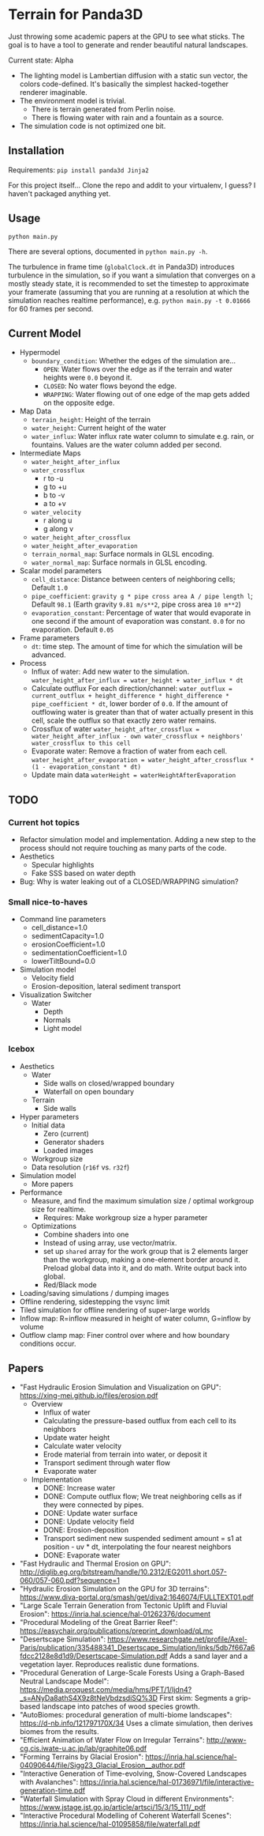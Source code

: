 Terrain for Panda3D
===================

Just throwing some academic papers at the GPU to see what sticks. The
goal is to have a tool to generate and render beautiful natural
landscapes.

Current state: Alpha
* The lighting model is Lambertian diffusion with a static sun vector,
  the colors code-defined. It's basically the simplest hacked-together
  renderer imaginable.
* The environment model is trivial.
  * There is terrain generated from Perlin noise.
  * There is flowing water with rain and a fountain as a source.
* The simulation code is not optimized one bit.


Installation
------------

Requirements: `pip install panda3d Jinja2`

For this project itself... Clone the repo and addit to your virtualenv,
I guess? I haven't packaged anything yet.


Usage
-----

`python main.py`

There are several options, documented in `python main.py -h`.

The turbulence in frame time (`globalClock.dt` in Panda3D) introduces
turbulence in the simulation, so if you want a simulation that converges
on a mostly steady state, it is recommended to set the timestep to
approximate your framerate (assuming that you are running at a
resolution at which the simulation reaches realtime performance), e.g.
`python main.py -t 0.01666` for 60 frames per second.


Current Model
-------------

* Hypermodel
  * `boundary_condition`: Whether the edges of the simulation are...
    * `OPEN`: Water flows over the edge as if the terrain and water
      heights were `0.0` beyond it.
    * `CLOSED`: No water flows beyond the edge.
    * `WRAPPING`: Water flowing out of one edge of the map gets added on
      the opposite edge.
* Map Data
  * `terrain_height`: Height of the terrain
  * `water_height`: Current height of the water
  * `water_influx`: Water influx rate water column to simulate e.g.
    rain, or fountains. Values are the water column added per second.
* Intermediate Maps
  * `water_height_after_influx`
  * `water_crossflux`
    * r to -u
    * g to +u
    * b to -v
    * a to +v
  * `water_velocity`
    * r along u
    * g along v
  * `water_height_after_crossflux`
  * `water_height_after_evaporation`
  * `terrain_normal_map`: Surface normals in GLSL encoding.
  * `water_normal_map`: Surface normals in GLSL encoding.
* Scalar model parameters
  * `cell_distance`: Distance between centers of neighboring cells;
     Default `1.0`
  * `pipe_coefficient`: `gravity g * pipe cross area A / pipe length l`;
     Default `98.1` (Earth gravity `9.81 m/s**2`, pipe cross area
     `10 m**2`)
  * `evaporation_constant`: Percentage of water that would evaporate in
    one second if the amount of evaporation was constant. `0.0` for no
    evaporation. Default `0.05`
* Frame parameters
  * `dt`: time step. The amount of time for which the simulation will be
    advanced.
* Process
  * Influx of water: Add new water to the simulation.
    `water_height_after_influx = water_height + water_influx * dt`
  * Calculate outflux
    For each direction/channel: `water_outflux = current_outflux + height_difference * hight_difference * pipe_coefficient * dt`, lower border of `0.0`.
    If the amount of outflowing water is greater than that of water
    actually present in this cell, scale the outflux so that exactly
    zero water remains.
  * Crossflux of water
    `water_height_after_crossflux = water_height_after_influx - own water_crossflux + neighbors' water_crossflux to this cell`
  * Evaporate water: Remove a fraction of water from each cell.
    `water_height_after_evaporation = water_height_after_crossflux * (1 - evaporation_constant * dt)`
  * Update main data
    `waterHeight = waterHeightAfterEvaporation`


TODO
----

### Current hot topics

* Refactor simulation model and implementation. Adding a new step to the
  process should not require touching as many parts of the code.
* Aesthetics
  * Specular highlights
  * Fake SSS based on water depth
* Bug: Why is water leaking out of a CLOSED/WRAPPING simulation?


### Small nice-to-haves

* Command line parameters
  * cell_distance=1.0
  * sedimentCapacity=1.0
  * erosionCoefficient=1.0
  * sedimentationCoefficient=1.0
  * lowerTiltBound=0.0
* Simulation model
  * Velocity field
  * Erosion-deposition, lateral sediment transport
* Visualization Switcher
  * Water
    * Depth
    * Normals
    * Light model


### Icebox

* Aesthetics
  * Water
    * Side walls on closed/wrapped boundary
    * Waterfall on open boundary
  * Terrain
    * Side walls
* Hyper parameters
  * Initial data
    * Zero (current)
    * Generator shaders
    * Loaded images
  * Workgroup size
  * Data resolution (`r16f` vs. `r32f`)
* Simulation model
  * More papers
* Performance
  * Measure, and find the maximum simulation size / optimal workgroup
    size for realtime.
    * Requires: Make workgroup size a hyper parameter
  * Optimizations
    * Combine shaders into one
    * Instead of using array, use vector/matrix.
    * set up `shared` array for the work group that is 2 elements larger
      than the workgroup, making a one-element border around it. Preload
      global data into it, and do math. Write output back into global.
    * Red/Black mode
* Loading/saving simulations / dumping images
* Offline rendering, sidestepping the vsync limit
* Tiled simulation for offline rendering of super-large worlds
* Inflow map: R=inflow measured in height of water column, G=inflow by
  volume
* Outflow clamp map: Finer control over where and how boundary
  conditions occur.


Papers
------

* "Fast Hydraulic Erosion Simulation and Visualization on GPU": https://xing-mei.github.io/files/erosion.pdf
  * Overview
    * Influx of water
    * Calculating the pressure-based outflux from each cell to its neighbors
    * Update water height
    * Calculate water velocity
    * Erode material from terrain into water, or deposit it
    * Transport sediment through water flow
    * Evaporate water
  * Implementation
    * DONE: Increase water
    * DONE: Compute outflux flow; We treat neighboring cells as if they were connected by pipes.
    * DONE: Update water surface
    * DONE: Update velocity field
    * DONE: Erosion-deposition
    * Transport sediment
      new suspended sediment amount = s1 at position - uv * dt, interpolating the four nearest neighbors
    * DONE: Evaporate water
* "Fast Hydraulic and Thermal Erosion on GPU": http://diglib.eg.org/bitstream/handle/10.2312/EG2011.short.057-060/057-060.pdf?sequence=1
* "Hydraulic Erosion Simulation on the GPU for 3D terrains": https://www.diva-portal.org/smash/get/diva2:1646074/FULLTEXT01.pdf
* "Large Scale Terrain Generation from Tectonic Uplift and Fluvial Erosion": https://inria.hal.science/hal-01262376/document
* "Procedural Modeling of the Great Barrier Reef": https://easychair.org/publications/preprint_download/qLmc
* "Desertscape Simulation": https://www.researchgate.net/profile/Axel-Paris/publication/335488341_Desertscape_Simulation/links/5db7f667a6fdcc2128e8d1d9/Desertscape-Simulation.pdf
  Adds a sand layer and a vegetation layer. Reproduces realistic dune formations.
* "Procedural Generation of Large-Scale Forests Using a Graph-Based Neutral Landscape Model": https://media.proquest.com/media/hms/PFT/1/Ijdn4?_s=ANyDa8athS4X9z8tNeVbdzsdiSQ%3D
  First skim: Segments a grip-based landscape into patches of wood species growth.
* "AutoBiomes: procedural generation of multi-biome landscapes": https://d-nb.info/121797170X/34
  Uses a climate simulation, then derives biomes from the results.
* "Efficient Animation of Water Flow on Irregular Terrains": http://www-cg.cis.iwate-u.ac.jp/lab/graphite06.pdf
* "Forming Terrains by Glacial Erosion": https://inria.hal.science/hal-04090644/file/Sigg23_Glacial_Erosion__author.pdf
* "Interactive Generation of Time-evolving, Snow-Covered Landscapes with Avalanches": https://inria.hal.science/hal-01736971/file/interactive-generation-time.pdf
* "Waterfall Simulation with Spray Cloud in different Environments": https://www.jstage.jst.go.jp/article/artsci/15/3/15_111/_pdf
* "Interactive Procedural Modelling of Coherent Waterfall Scenes": https://inria.hal.science/hal-01095858/file/waterfall.pdf

